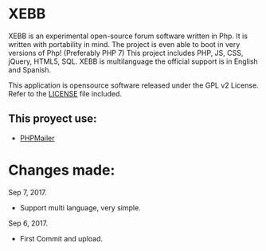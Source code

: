# XEBB
XEBB is an experimental open-source forum software written in Php. It is written with portability in mind.
The project is even able to boot in very versions of Php! (Preferably PHP 7)
This project includes PHP, JS, CSS, jQuery, HTML5, SQL.
XEBB is multilanguage the official support is in English and Spanish.

This application is opensource software released under the GPL v2 License. Refer to the [LICENSE](LICENSE) file included.

## This proyect use:
 - [PHPMailer](https://github.com/PHPMailer/PHPMailer)

Changes made:
==============

Sep 7, 2017.
- Support multi language, very simple.

Sep 6, 2017.
- First Commit and upload.
